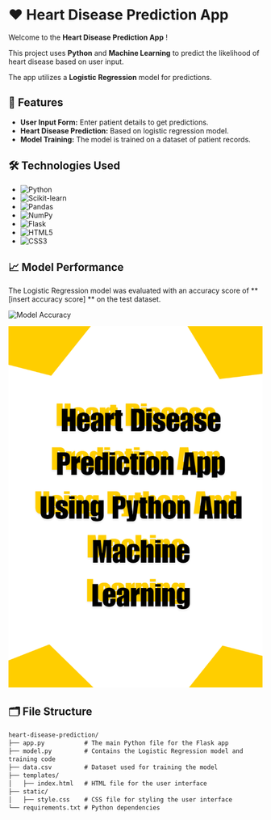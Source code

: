 # ❤️ Heart Disease Prediction App

Welcome to the **Heart Disease Prediction App** ! 

This project uses **Python** and **Machine Learning** to predict the likelihood of heart disease based on user input. 

The app utilizes a **Logistic Regression** model for predictions.

## 🌟 Features

- **User Input Form:** Enter patient details to get predictions.
- **Heart Disease Prediction:** Based on logistic regression model.
- **Model Training:** The model is trained on a dataset of patient records.

## 🛠️ Technologies Used

- ![Python](https://img.shields.io/badge/Python-3.9-blue?style=flat&logo=python)
- ![Scikit-learn](https://img.shields.io/badge/Scikit--learn-1.0.2-yellowgreen?style=flat&logo=scikit-learn)
- ![Pandas](https://img.shields.io/badge/Pandas-1.4.2-blue?style=flat&logo=pandas)
- ![NumPy](https://img.shields.io/badge/NumPy-1.23.0-blue?style=flat&logo=numpy)
- ![Flask](https://img.shields.io/badge/Flask-2.0.3-red?style=flat&logo=flask)
- ![HTML5](https://img.shields.io/badge/HTML5-E34F26?style=flat&logo=html5&logoColor=white)
- ![CSS3](https://img.shields.io/badge/CSS3-1572B6?style=flat&logo=css3&logoColor=white)

## 📈 Model Performance

The Logistic Regression model was evaluated with an accuracy score of ** [insert accuracy score] ** on the test dataset.

![Model Accuracy](https://img.shields.io/badge/Model_Accuracy-[insert_accuracy]-%23ff69b4?style=flat)

![Heart Disease Prediction App](https://github.com/shadowking06/Heart-Disease-Prediction-App-/blob/main/PNG.png)

## 🗂️ File Structure

```plaintext
heart-disease-prediction/
├── app.py           # The main Python file for the Flask app
├── model.py         # Contains the Logistic Regression model and training code
├── data.csv         # Dataset used for training the model
├── templates/
│   ├── index.html   # HTML file for the user interface
├── static/
│   ├── style.css    # CSS file for styling the user interface
└── requirements.txt # Python dependencies 



